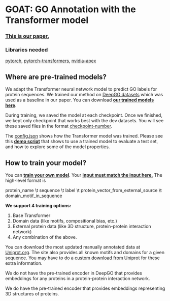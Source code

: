 # GOAT: GO Annotation with the Transformer model 

### [This is our paper.](https://www.biorxiv.org/content/10.1101/2020.01.31.929604v1)

### Libraries needed

[pytorch](https://pytorch.org/),
[pytorch-transformers](https://pypi.org/project/pytorch-transformers/),
[nvidia-apex](https://github.com/NVIDIA/apex)

## Where are pre-trained models? 

We adapt the Transformer neural network model to predict GO labels for protein sequences. We trained our method on [DeepGO datasets](https://github.com/bio-ontology-research-group/deepgo#data) which was used as a baseline in our paper.
You can download **[our trained models here](https://drive.google.com/drive/folders/1MfjpaZ4Mg0L6PovPzfjAlB_ny1zYFFNm?usp=sharing)**. 

During training, we saved the model at each checkpoint. Once we finished, we kept only checkpoint that works best with the dev datasets. You will see these saved files in the format [checkpoint-number](https://drive.google.com/drive/folders/128Q5DBToXnpgBNpevuYv3Y403wIPj8r-?usp=sharing). 

The [config.json](https://drive.google.com/drive/folders/128Q5DBToXnpgBNpevuYv3Y403wIPj8r-?usp=sharing) shows how the Transformer model was trained. Please see this **[demo script](https://github.com/datduong/GOAnnotationTransformer/tree/master/TrainModel)** that shows to use a trained model to evaluate a test set, and how to explore some of the model properties. 


## How to train your model?

You can **[train your own model](https://github.com/datduong/GOAnnotationTransformer/tree/master/TrainModel)**. Your **[input must match the input here.](https://drive.google.com/drive/u/1/folders/10mKp6vOzU9_3SYJ2Bd_NfqQ6ILjTJfXo)** The high-level format is 

protein_name \t sequence \t label \t protein_vector_from_external_source \t domain_motif_in_sequence

**We support 4 training options:**
1. Base Transformer
2. Domain data (like motifs, compositional bias, etc.)
3. External protein data (like 3D structure, protein-protein interaction network)
4. Any combination of the above. 

You can download the most updated manually annotated data at [Uniprot.org](https://www.uniprot.org/uniprot/?query=reviewed:yes). The site also provides all known motifs and domains for a given sequence. You may have to do a [custom download from Uniprot](https://www.uniprot.org/uniprot/?query=reviewed:yes#customize-columns) for these extra information. 

We do not have the pre-trained encoder in DeepGO that provides embeddings for any proteins in a protein-protein interaction network. 

We do have the pre-trained encoder that provides embeddings representing 3D structures of proteins. 


